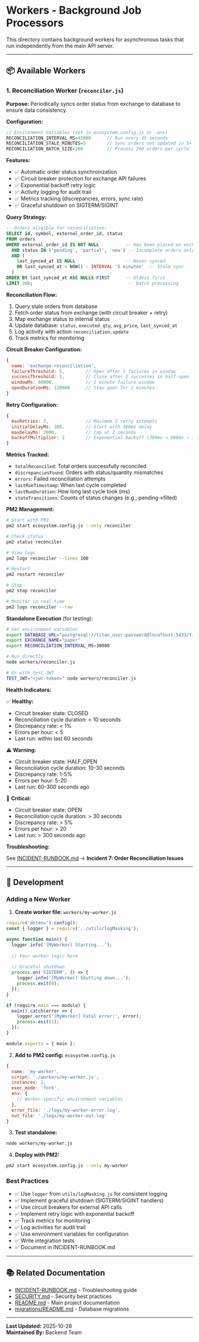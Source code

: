 # Workers - Background Job Processors

This directory contains background workers for asynchronous tasks that run independently from the main API server.

---

## 📦 Available Workers

### 1. **Reconciliation Worker** (`reconciler.js`)

**Purpose:** Periodically syncs order status from exchange to database to ensure data consistency.

**Configuration:**
```javascript
// Environment Variables (set in ecosystem.config.js or .env)
RECONCILIATION_INTERVAL_MS=45000      // Run every 45 seconds
RECONCILIATION_STALE_MINUTES=5        // Sync orders not updated in 5+ minutes
RECONCILIATION_BATCH_SIZE=200         // Process 200 orders per cycle
```

**Features:**
- ✅ Automatic order status synchronization
- ✅ Circuit breaker protection for exchange API failures
- ✅ Exponential backoff retry logic
- ✅ Activity logging for audit trail
- ✅ Metrics tracking (discrepancies, errors, sync rate)
- ✅ Graceful shutdown on SIGTERM/SIGINT

**Query Strategy:**
```sql
-- Orders eligible for reconciliation:
SELECT id, symbol, external_order_id, status
FROM orders
WHERE external_order_id IS NOT NULL          -- Has been placed on exchange
  AND status IN ('pending', 'partial', 'new') -- Incomplete orders only
  AND (
    last_synced_at IS NULL                   -- Never synced
    OR last_synced_at < NOW() - INTERVAL '5 minutes'  -- Stale sync
  )
ORDER BY last_synced_at ASC NULLS FIRST      -- Oldest first
LIMIT 200;                                    -- Batch processing
```

**Reconciliation Flow:**
1. Query stale orders from database
2. Fetch order status from exchange (with circuit breaker + retry)
3. Map exchange status to internal status
4. Update database: `status`, `executed_qty`, `avg_price`, `last_synced_at`
5. Log activity with action `reconciliation.update`
6. Track metrics for monitoring

**Circuit Breaker Configuration:**
```javascript
{
  name: 'exchange-reconciliation',
  failureThreshold: 5,        // Open after 5 failures in window
  successThreshold: 2,        // Close after 2 successes in half-open
  windowMs: 60000,            // 1 minute failure window
  openDurationMs: 120000      // Stay open for 2 minutes
}
```

**Retry Configuration:**
```javascript
{
  maxRetries: 3,              // Maximum 3 retry attempts
  initialDelayMs: 300,        // Start with 300ms delay
  maxDelayMs: 2000,           // Cap at 2 seconds
  backoffMultiplier: 2        // Exponential backoff (300ms → 600ms → 1200ms)
}
```

**Metrics Tracked:**
- `totalReconciled`: Total orders successfully reconciled
- `discrepanciesFound`: Orders with status/quantity mismatches
- `errors`: Failed reconciliation attempts
- `lastRunTimestamp`: When last cycle completed
- `lastRunDuration`: How long last cycle took (ms)
- `stateTransitions`: Counts of status changes (e.g., pending→filled)

**PM2 Management:**
```bash
# Start with PM2
pm2 start ecosystem.config.js --only reconciler

# Check status
pm2 status reconciler

# View logs
pm2 logs reconciler --lines 100

# Restart
pm2 restart reconciler

# Stop
pm2 stop reconciler

# Monitor in real-time
pm2 logs reconciler --raw
```

**Standalone Execution** (for testing):
```bash
# Set environment variables
export DATABASE_URL="postgresql://titan_user:password@localhost:5433/titan_trading"
export EXCHANGE_NAME="paper"
export RECONCILIATION_INTERVAL_MS=30000

# Run directly
node workers/reconciler.js

# Or with test JWT
TEST_JWT="<jwt-token>" node workers/reconciler.js
```

**Health Indicators:**

✅ **Healthy:**
- Circuit breaker state: CLOSED
- Reconciliation cycle duration: < 10 seconds
- Discrepancy rate: < 1%
- Errors per hour: < 5
- Last run: within last 60 seconds

⚠️ **Warning:**
- Circuit breaker state: HALF_OPEN
- Reconciliation cycle duration: 10-30 seconds
- Discrepancy rate: 1-5%
- Errors per hour: 5-20
- Last run: 60-300 seconds ago

🚨 **Critical:**
- Circuit breaker state: OPEN
- Reconciliation cycle duration: > 30 seconds
- Discrepancy rate: > 5%
- Errors per hour: > 20
- Last run: > 300 seconds ago

**Troubleshooting:**

See [INCIDENT-RUNBOOK.md](../INCIDENT-RUNBOOK.md) → **Incident 7: Order Reconciliation Issues**

---

## 🔧 Development

### Adding a New Worker

1. **Create worker file:** `workers/my-worker.js`

```javascript
require('dotenv').config();
const { logger } = require('../utils/logMasking');

async function main() {
  logger.info('[MyWorker] Starting...');
  
  // Your worker logic here
  
  // Graceful shutdown
  process.on('SIGTERM', () => {
    logger.info('[MyWorker] Shutting down...');
    process.exit(0);
  });
}

if (require.main === module) {
  main().catch(error => {
    logger.error('[MyWorker] Fatal error:', error);
    process.exit(1);
  });
}

module.exports = { main };
```

2. **Add to PM2 config:** `ecosystem.config.js`

```javascript
{
  name: 'my-worker',
  script: './workers/my-worker.js',
  instances: 1,
  exec_mode: 'fork',
  env: {
    // Worker-specific environment variables
  },
  error_file: './logs/my-worker-error.log',
  out_file: './logs/my-worker-out.log'
}
```

3. **Test standalone:**
```bash
node workers/my-worker.js
```

4. **Deploy with PM2:**
```bash
pm2 start ecosystem.config.js --only my-worker
```

### Best Practices

- ✅ Use `logger` from `utils/logMasking.js` for consistent logging
- ✅ Implement graceful shutdown (SIGTERM/SIGINT handlers)
- ✅ Use circuit breakers for external API calls
- ✅ Implement retry logic with exponential backoff
- ✅ Track metrics for monitoring
- ✅ Log activities for audit trail
- ✅ Use environment variables for configuration
- ✅ Write integration tests
- ✅ Document in INCIDENT-RUNBOOK.md

---

## 📚 Related Documentation

- [INCIDENT-RUNBOOK.md](../INCIDENT-RUNBOOK.md) - Troubleshooting guide
- [SECURITY.md](../SECURITY.md) - Security best practices
- [README.md](../README.md) - Main project documentation
- [migrations/README.md](../migrations/README.md) - Database migrations

---

**Last Updated:** 2025-10-28  
**Maintained By:** Backend Team
